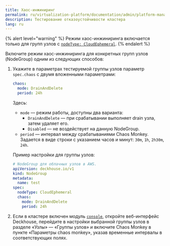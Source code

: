 ```yaml
---
title: Хаос-инжиниринг
permalink: ru/virtualization-platform/documentation/admin/platform-management/high-reliability-and-availability/chaos-engineering.html
description: Тестирование отказоустойчивости кластера
lang: ru
---
```


{% alert level="warning" %}
Режим хаос-инжиниринга включается только для групп узлов с [`nodeType: CloudEphemeral`](/modules/node-manager/cr.html#nodegroup-v1-spec-nodetype).
{% endalert %}

Включите режим хаос-инжиниринга для конкретных групп узлов (NodeGroup) одним из следующих способов:

1. Укажите в параметрах тестируемой группы узлов параметр `spec.chaos` с двумя вложенными параметрами:

   ```yaml
   chaos:
     mode: DrainAndDelete
     period: 24h
   ```

   Здесь:

   * `mode` — режим работы, доступны два варианта:
     * `DrainAndDelete` — при срабатывании выполняет drain узла, затем удаляет его.
     * `Disabled` — не воздействует на данную NodeGroup.
   * `period` — интервал между срабатываниями Chaos Monkey. Задается в виде строки с указанием часов и минут: `30m`, `1h`, `2h30m`, `24h`.

   Пример настройки для группы узлов:

   ```yaml
   # NodeGroup для облачных узлов в AWS.
   apiVersion: deckhouse.io/v1
   kind: NodeGroup
   metadata:
     name: test
   spec:
     nodeType: CloudEphemeral
     chaos:
       mode: DrainAndDelete
       period: 24h
   ```

1. Если в кластере включен модуль [`console`](/modules/console), откройте веб-интерфейс Deckhouse, перейдите в настройки выбранной группы узлов в разделе «Узлы» — «Группы узлов» и включите Chaos Monkey в пункте «Параметры chaos monkey», указав временные интервалы в соответствующих полях.
